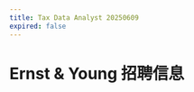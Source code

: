 ```yaml
---
title: Tax Data Analyst 20250609
expired: false
---
```


# Ernst & Young 招聘信息

<JobPostingTable job-posting-json-path="ey/data/data-analyst-20250609.json"/>
